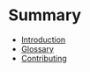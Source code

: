# Summary

- [Introduction](./intro.md)
- [Glossary](./glossary.md)
- [Contributing](./CONTRIBUTING.md)
